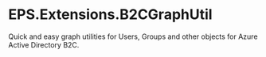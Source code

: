 # EPS.Extensions.B2CGraphUtil
Quick and easy graph utilities for Users, Groups and other objects for Azure Active Directory B2C.

